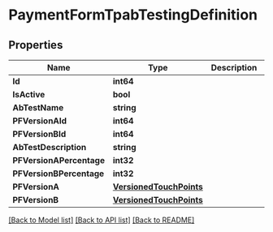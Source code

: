 # PaymentFormTpabTestingDefinition

## Properties

Name | Type | Description | Notes
------------ | ------------- | ------------- | -------------
**Id** | **int64** |  | 
**IsActive** | **bool** |  | 
**AbTestName** | **string** |  | [optional] 
**PFVersionAId** | **int64** |  | [optional] 
**PFVersionBId** | **int64** |  | [optional] 
**AbTestDescription** | **string** |  | [optional] 
**PFVersionAPercentage** | **int32** |  | 
**PFVersionBPercentage** | **int32** |  | 
**PFVersionA** | [**VersionedTouchPoints**](VersionedTouchPoints.md) |  | [optional] 
**PFVersionB** | [**VersionedTouchPoints**](VersionedTouchPoints.md) |  | [optional] 

[[Back to Model list]](../README.md#documentation-for-models) [[Back to API list]](../README.md#documentation-for-api-endpoints) [[Back to README]](../README.md)


